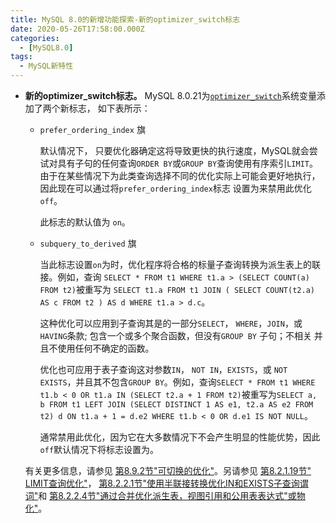 ```yaml
---
title: MySQL 8.0的新增功能探索-新的optimizer_switch标志
date: 2020-05-26T17:58:00.000Z
categories:
  - [MySQL8.0]
tags:
  - MySQL新特性
---
```


- **新的optimizer_switch标志。** MySQL 8.0.21为[`optimizer_switch`](https://dev.mysql.com/doc/refman/8.0/en/server-system-variables.html#sysvar_optimizer_switch)系统变量添加了两个新标志， 如下表所示：
  - `prefer_ordering_index` 旗

    默认情况下， 只要优化器确定这将导致更快的执行速度，MySQL就会尝试对具有子句的任何查询`ORDER BY`或`GROUP BY`查询使用有序索引`LIMIT`。由于在某些情况下为此类查询选择不同的优化实际上可能会更好地执行，因此现在可以通过将`prefer_ordering_index`标志 设置为来禁用此优化 `off`。

    此标志的默认值为 `on`。

  - `subquery_to_derived` 旗

    当此标志设置`on`为时，优化程序将合格的标量子查询转换为派生表上的联接。例如，查询 `SELECT * FROM t1 WHERE t1.a > (SELECT COUNT(a) FROM t2)`被重写为 `SELECT t1.a FROM t1 JOIN ( SELECT COUNT(t2.a) AS c FROM t2 ) AS d WHERE t1.a > d.c`。

    这种优化可以应用到子查询其是的一部分`SELECT`， `WHERE`，`JOIN`，或 `HAVING`条款; 包含一个或多个聚合函数，但没有`GROUP BY` 子句；不相关 并且不使用任何不确定的函数。

    优化也可应用于表子查询这对参数`IN`， `NOT IN`，`EXISTS`，或 `NOT EXISTS`，并且其不包含`GROUP BY`。例如，查询`SELECT * FROM t1 WHERE t1.b < 0 OR t1.a IN (SELECT t2.a + 1 FROM t2)`被重写为`SELECT a, b FROM t1 LEFT JOIN (SELECT DISTINCT 1 AS e1, t2.a AS e2 FROM t2) d ON t1.a + 1 = d.e2 WHERE t1.b < 0 OR d.e1 IS NOT NULL`。

    通常禁用此优化，因为它在大多数情况下不会产生明显的性能优势，因此`off`默认情况下将标志设置为。

  有关更多信息，请参见 [第8.9.2节"可切换的优化"](https://dev.mysql.com/doc/refman/8.0/en/switchable-optimizations.html)。另请参见 [第8.2.1.19节" LIMIT查询优化"](https://dev.mysql.com/doc/refman/8.0/en/limit-optimization.html)， [第8.2.2.1节"使用半联接转换优化IN和EXISTS子查询谓词"](https://dev.mysql.com/doc/refman/8.0/en/semijoins.html)和 [第8.2.2.4节"通过合并优化派生表，视图引用和公用表表达式"或物化"](https://dev.mysql.com/doc/refman/8.0/en/derived-table-optimization.html)。
